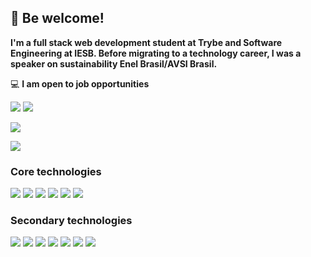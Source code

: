 ## 👋 Be welcome!

**I'm a full stack web development student at Trybe and Software Engineering at IESB. Before migrating to a technology career, I was a speaker on sustainability Enel Brasil/AVSI Brasil.**


💻 **I am open to job opportunities**

<a href="https://www.linkedin.com/in/joaovictorsoares/" target="_blank"><img src="https://img.shields.io/badge/LinkedIn-0077B5?style=for-the-badge&logo=linkedin&logoColor=white"></a>
<a href="mailto:joaovictorcpsa@gmail.com,devjoaosoares@gmail.com?subject=Contato através do GitHub" target="_blank"><img src="https://img.shields.io/badge/Gmail-D14836?style=for-the-badge&logo=gmail&logoColor=white"></a>


![](https://github-readme-stats.vercel.app/api?username=jvsoarez&show_icons=true&theme=dark&include_all_commits=true&count_private=true)

![](https://github-readme-stats.vercel.app/api/top-langs/?username=jvsoarez&layout=compact&langs_count=7&theme=dark)

### Core technologies
![](https://img.shields.io/badge/JavaScript-323330?style=for-the-badge&logo=javascript&logoColor=F7DF1E)
![](https://img.shields.io/badge/Node.js-339933?style=for-the-badge&logo=nodedotjs&logoColor=white)
![](https://img.shields.io/badge/MySQL-005C84?style=for-the-badge&logo=mysql&logoColor=white)
![](https://img.shields.io/badge/Docker-2CA5E0?style=for-the-badge&logo=docker&logoColor=white)
![](https://img.shields.io/badge/GIT-E44C30?style=for-the-badge&logo=git&logoColor=white)
![](https://img.shields.io/badge/HTML5-E34F26?style=for-the-badge&logo=html5&logoColor=white)

### Secondary technologies
![](https://img.shields.io/badge/React-20232A?style=for-the-badge&logo=react&logoColor=61DAFB)
![](https://img.shields.io/badge/Redux-593D88?style=for-the-badge&logo=redux&logoColor=white)
![](https://img.shields.io/badge/Jest-C21325?style=for-the-badge&logo=jest&logoColor=white)
![](https://img.shields.io/badge/CSS3-1572B6?style=for-the-badge&logo=css3&logoColor=white)
![](https://img.shields.io/badge/Tailwind_CSS-38B2AC?style=for-the-badge&logo=tailwind-css&logoColor=white)
![](https://img.shields.io/badge/Linux-FCC624?style=for-the-badge&logo=linux&logoColor=black)
![](https://img.shields.io/badge/Python-FFD43B?style=for-the-badge&logo=python&logoColor=blue)
